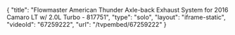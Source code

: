{
    "title": "Flowmaster American Thunder Axle-back Exhaust System for 2016 Camaro LT w\/ 2.0L Turbo - 817751",
    "type": "solo",
    "layout": "iframe-static",
    "videoId": "67259222",
    "url": "\/tvpembed\/67259222"
}